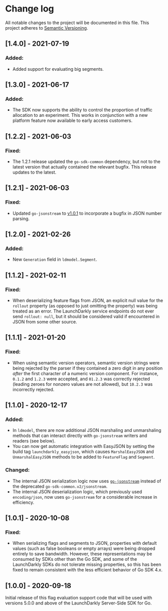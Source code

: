 # Change log

All notable changes to the project will be documented in this file. This project adheres to [Semantic Versioning](http://semver.org).

## [1.4.0] - 2021-07-19
### Added:
- Added support for evaluating big segments.

## [1.3.0] - 2021-06-17
### Added:
- The SDK now supports the ability to control the proportion of traffic allocation to an experiment. This works in conjunction with a new platform feature now available to early access customers.

## [1.2.2] - 2021-06-03
### Fixed:
- The 1.2.1 release updated the `go-sdk-common` dependency, but not to the latest version that actually contained the relevant bugfix. This release updates to the latest.

## [1.2.1] - 2021-06-03
### Fixed:
- Updated `go-jsonstream` to [v1.0.1](https://github.com/launchdarkly/go-jsonstream/releases/tag/1.0.1) to incorporate a bugfix in JSON number parsing.

## [1.2.0] - 2021-02-26
### Added:
- New `Generation` field in `ldmodel.Segment`.

## [1.1.2] - 2021-02-11
### Fixed:
- When deserializing feature flags from JSON, an explicit null value for the `rollout` property (as opposed to just omitting the property) was being treated as an error. The LaunchDarkly service endpoints do not ever send `rollout: null`, but it should be considered valid if encountered in JSON from some other source.

## [1.1.1] - 2021-01-20
### Fixed:
- When using semantic version operators, semantic version strings were being rejected by the parser if they contained a zero digit in any position _after_ the first character of a numeric version component. For instance, `0.1.2` and `1.2.3` were accepted, and `01.2.3` was correctly rejected (leading zeroes for nonzero values are not allowed), but `10.2.3` was incorrectly rejected.

## [1.1.0] - 2020-12-17
### Added:
- In `ldmodel`, there are now additional JSON marshaling and unmarshaling methods that can interact directly with `go-jsonstream` writers and readers (see below).
- You can now get automatic integration with EasyJSON by setting the build tag `launchdarkly_easyjson`, which causes `MarshalEasyJSON` and `UnmarshalEasyJSON` methods to be added to `FeatureFlag` and `Segment`.

### Changed:
- The internal JSON serialization logic now uses [`go-jsonstream`](https://github.com/launchdarkly/go-jsonstream) instead of the deprecated `go-sdk-common.v2/jsonstream`.
- The internal JSON deserialization logic, which previously used `encoding/json`, now uses `go-jsonstream` for a considerable increase in efficiency.

## [1.0.1] - 2020-10-08
### Fixed:
- When serializing flags and segments to JSON, properties with default values (such as false booleans or empty arrays) were being dropped entirely to save bandwidth. However, these representations may be consumed by SDKs other than the Go SDK, and some of the LaunchDarkly SDKs do not tolerate missing properties, so this has been fixed to remain consistent with the less efficient behavior of Go SDK 4.x.

## [1.0.0] - 2020-09-18
Initial release of this flag evaluation support code that will be used with versions 5.0.0 and above of the LaunchDarkly Server-Side SDK for Go.
